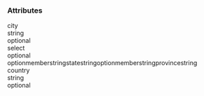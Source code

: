 <div class="attributes">
    <div class="attributesTitle">
        <h3 class="attributesTitleText">Attributes</h3></div>
    <div class="attributesList">
        <div class="attributeObject">
            <div class="attributeObjectMembers">
                <div class="attributeObjectMemberContainer">
                    <div class="attributeObjectMember isExpanded">
                        <div class="attributeObjectMemberToggle">
                            <div class="attributeToggle isExpanded"><span class="attributeToggleIcon"></span></div>
                        </div>
                        <div class="attributeObjectMemberKey">
                            <div class="attributeKey">city</div>
                            <div class="attributeObjectMemberType">
                                <div class="attributeType">string</div>
                            </div>
                        </div>
                        <div class="attributeObjectMemberRequirement">
                            <div class="attributeRequirement isOptional"><span class="attributeRequirementIcon"></span><span class="attributeRequirementTooltip"><div class="attributeTooltip"><span class="attributeTooltipText">optional</span></div>
                            </span>
                        </div>
                    </div>
                    <div class="attributeObjectMemberDescription">
                        <noscript></noscript>
                    </div>
                    <div class="attributeObjectMemberValueRow"></div>
                </div>
            </div>
            <div class="attributeObjectMemberContainer">
                <div class="attributeObjectMember isExpanded">
                    <div class="attributeObjectMemberToggle">
                        <div class="attributeToggle isExpanded"><span class="attributeToggleIcon"></span></div>
                    </div>
                    <div class="attributeObjectMemberKey">
                        <noscript></noscript>
                        <div class="attributeObjectMemberType">
                            <div class="attributeType">select</div>
                        </div>
                    </div>
                    <div class="attributeObjectMemberRequirement">
                        <div class="attributeRequirement isOptional"><span class="attributeRequirementIcon"></span><span class="attributeRequirementTooltip"><div class="attributeTooltip"><span class="attributeTooltipText">optional</span></div>
                        </span>
                    </div>
                </div>
                <div class="attributeObjectMemberDescription">
                    <noscript></noscript>
                </div>
                <div class="attributeObjectMemberValueRow">
                    <div class="attributeObjectMemberValue">
                        <div class="attributeValue">optionmemberstringstatestringoptionmemberstringprovincestring</div>
                    </div>
                </div>
            </div>
        </div>
        <div class="attributeObjectMemberContainer">
            <div class="attributeObjectMember isExpanded">
                <div class="attributeObjectMemberToggle">
                    <div class="attributeToggle isExpanded"><span class="attributeToggleIcon"></span></div>
                </div>
                <div class="attributeObjectMemberKey">
                    <div class="attributeKey">country</div>
                    <div class="attributeObjectMemberType">
                        <div class="attributeType">string</div>
                    </div>
                </div>
                <div class="attributeObjectMemberRequirement">
                    <div class="attributeRequirement isOptional"><span class="attributeRequirementIcon"></span><span class="attributeRequirementTooltip"><div class="attributeTooltip"><span class="attributeTooltipText">optional</span></div>
                    </span>
                </div>
            </div>
            <div class="attributeObjectMemberDescription">
                <noscript></noscript>
            </div>
            <div class="attributeObjectMemberValueRow"></div>
        </div>
    </div>
</div>
</div>
</div>
</div>